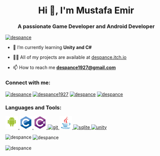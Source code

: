 <h1 align="center">Hi 👋, I'm Mustafa Emir</h1>
<h3 align="center">A passionate Game Developer and Android Developer</h3>

<p align="left"> <a href="https://github.com/ryo-ma/github-profile-trophy"><img src="https://github-profile-trophy.vercel.app/?username=despance" alt="despance" /></a> </p>

- 🌱 I’m currently learning **Unity and C#**

- 👨‍💻 All of my projects are available at [despance.itch.io](despance.itch.io)

- 📫 How to reach me **despance1927@gmail.com**

<h3 align="left">Connect with me:</h3>
<p align="left">
<a href="https://linkedin.com/in/despance" target="blank"><img align="center" src="https://raw.githubusercontent.com/rahuldkjain/github-profile-readme-generator/master/src/images/icons/Social/linked-in-alt.svg" alt="despance" height="30" width="40" /></a>
<a href="https://www.hackerrank.com/despance1927" target="blank"><img align="center" src="https://raw.githubusercontent.com/rahuldkjain/github-profile-readme-generator/master/src/images/icons/Social/hackerrank.svg" alt="despance1927" height="30" width="40" /></a>
<a href="https://www.leetcode.com/despance" target="blank"><img align="center" src="https://raw.githubusercontent.com/rahuldkjain/github-profile-readme-generator/master/src/images/icons/Social/leet-code.svg" alt="despance" height="30" width="40" /></a>
<a href="https://discord.gg/despance" target="blank"><img align="center" src="https://raw.githubusercontent.com/rahuldkjain/github-profile-readme-generator/master/src/images/icons/Social/discord.svg" alt="despance" height="30" width="40" /></a>
</p>

<h3 align="left">Languages and Tools:</h3>
<p align="left"> <a href="https://developer.android.com" target="_blank" rel="noreferrer"> <img src="https://raw.githubusercontent.com/devicons/devicon/master/icons/android/android-original-wordmark.svg" alt="android" width="40" height="40"/> </a> <a href="https://www.cprogramming.com/" target="_blank" rel="noreferrer"> <img src="https://raw.githubusercontent.com/devicons/devicon/master/icons/c/c-original.svg" alt="c" width="40" height="40"/> </a> <a href="https://www.w3schools.com/cs/" target="_blank" rel="noreferrer"> <img src="https://raw.githubusercontent.com/devicons/devicon/master/icons/csharp/csharp-original.svg" alt="csharp" width="40" height="40"/> </a> <a href="https://git-scm.com/" target="_blank" rel="noreferrer"> <img src="https://www.vectorlogo.zone/logos/git-scm/git-scm-icon.svg" alt="git" width="40" height="40"/> </a> <a href="https://www.java.com" target="_blank" rel="noreferrer"> <img src="https://raw.githubusercontent.com/devicons/devicon/master/icons/java/java-original.svg" alt="java" width="40" height="40"/> </a> <a href="https://www.sqlite.org/" target="_blank" rel="noreferrer"> <img src="https://www.vectorlogo.zone/logos/sqlite/sqlite-icon.svg" alt="sqlite" width="40" height="40"/> </a> <a href="https://unity.com/" target="_blank" rel="noreferrer"> <img src="https://www.vectorlogo.zone/logos/unity3d/unity3d-icon.svg" alt="unity" width="40" height="40"/> </a> </p>

<p><img align="left" src="https://github-readme-stats.vercel.app/api/top-langs?username=despance&show_icons=true&locale=en&layout=compact" alt="despance" /></p>

<p>&nbsp;<img align="center" src="https://github-readme-stats.vercel.app/api?username=despance&show_icons=true&locale=en" alt="despance" /></p>

<p><img align="center" src="https://github-readme-streak-stats.herokuapp.com/?user=despance&" alt="despance" /></p>
